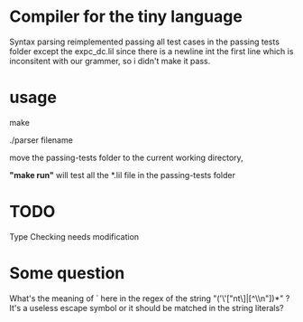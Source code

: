 # Compiler for the tiny language

Syntax parsing reimplemented 
passing all test cases in the passing tests folder except the expc_dc.lil since there is a newline int the first
line which is inconsitent with our grammer, so i didn't make it pass.

# usage

make

./parser filename

move the passing-tests folder to the current working directory,

**"make run"** will test all the *.lil file in the passing-tests folder

# TODO

Type Checking needs modification

# Some question

What's the meaning of ` here in the regex of the string "('\\'["nt\\]|[^\\\n"])*" ?
It's a useless escape symbol or it should be matched in the string literals?

